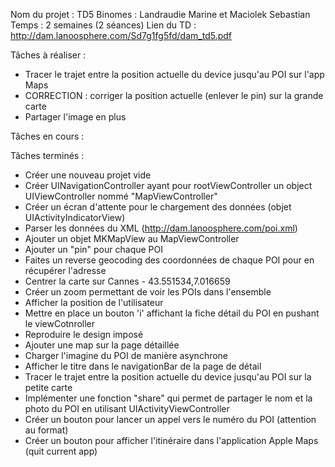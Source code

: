 Nom du projet : TD5
Binomes : Landraudie Marine et Maciolek Sebastian
Temps : 2 semaines (2 séances)
Lien du TD : http://dam.lanoosphere.com/Sd7g1fg5fd/dam_td5.pdf

Tâches à réaliser : 

- Tracer le trajet entre la position actuelle du device jusqu'au POI sur l'app Maps
- CORRECTION : corriger la position actuelle (enlever le pin) sur la grande carte
- Partager l'image en plus

Tâches en cours :

Tâches terminés :

- Créer une nouveau projet vide
- Créer UINavigationController ayant pour rootViewController un object UIViewController nommé "MapViewController"
- Créer un écran d'attente pour le chargement des données (objet UIActivityIndicatorView)
- Parser les données du XML (http://dam.lanoosphere.com/poi.xml)
- Ajouter un objet MKMapView au MapViewController
- Ajouter un "pin" pour chaque POI
- Faites un reverse geocoding des coordonnées de chaque POI pour en récupérer l'adresse
- Centrer la carte sur Cannes - 43.551534,7.016659
- Créer un zoom permettant de voir les POIs dans l'ensemble
- Afficher la position de l'utilisateur
- Mettre en place un bouton 'i' affichant la fiche détail du POI en pushant le viewCotnroller 
- Reproduire le design imposé
- Ajouter une map sur la page détaillée
- Charger l'imagine du POI de manière asynchrone
- Afficher le titre dans le navigationBar de la page de détail
- Tracer le trajet entre la position actuelle du device jusqu'au POI sur la petite carte
- Implémenter une fonction "share" qui permet de partager le nom et la photo du POI en utilisant UIActivityViewController
- Créer un bouton pour lancer un appel vers le numéro du POI (attention au format)
- Créer un bouton pour afficher l'itinéraire dans l'application Apple Maps (quit current app)